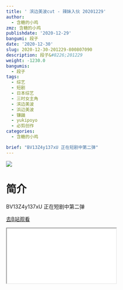 ```yaml
---
title: ' 滨边美波cut - 辣妹入伙 20201229'
author:
  - 含糖的小鸡
zmz: 含糖的小鸡
publishdate: '2020-12-29'
bangumi: 段子
date: '2020-12-30'
slug: 2020-12-30-201229-800807090
description: 段子&#8226;201229
weight: -1230.0
bangumis:
  - 段子
tags:
  - 综艺
  - 短剧
  - 日本综艺
  - 三时女主角
  - 滨边美波
  - 浜辺美波
  - 镰鼬
  - yukipoyo
  - 必剪创作
categories:
  - 含糖的小鸡

brief: "BV13Z4y137xU 正在短剧中第二弹"
---
```

![](https://raw.githubusercontent.com/tcgriffith/owaraisite/master/static/tmpimg/0c584672e0b0b8e91ef89b41a4fd824e27096f4b.jpg.480.jpg)
# 简介  
BV13Z4y137xU
正在短剧中第二弹  

[去B站观看](https://www.bilibili.com/video/av800807090/)
<div class ="resp-container"><iframe class="testiframe" src="//player.bilibili.com/player.html?aid=800807090"", scrolling="no", allowfullscreen="true" > </iframe></div> 
